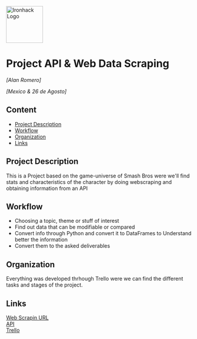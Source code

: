 <img src="https://bit.ly/2VnXWr2" alt="Ironhack Logo" width="100"/>

# Project API & Web Data Scraping
*[Alan Romero]*

*[Mexico & 26 de Agosto]*

## Content
- [Project Description](#project-description)
- [Workflow](#workflow)
- [Organization](#organization)
- [Links](#links)

<a name="project-description"></a>

## Project Description
This is a Project based on the game-universe of Smash Bros were we'll find stats and characteristics of the character by doing webscraping and obtaining information from an API

<a name="workflow"></a>

## Workflow
- Choosing a topic, theme or stuff of interest
- Find out data that can be modifiable or compared
- Convert info through Python and convert it to DataFrames to Understand better the information
- Convert them to the asked deliverables

<a name="organization"></a>

## Organization
Everything was developed thrhough Trello were we can find the different tasks and stages of the project.

<a name="links"></a>

## Links

[Web Scrapin URL](https://www.unitstatistics.com/ssbu/)  
[API](https://smashbros-unofficial-api.vercel.app/)  
[Trello](https://trello.com/b/CVoQVxWg/ws-y-aws)  

